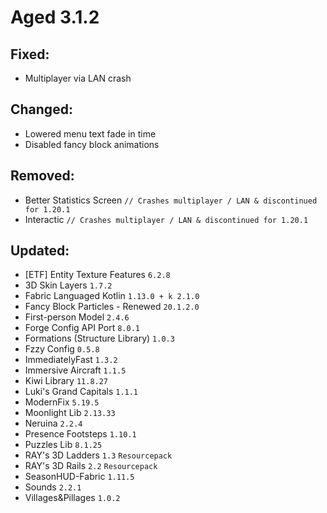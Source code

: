 # Aged 3.1.2

## Fixed:

- Multiplayer via LAN crash

## Changed:

- Lowered menu text fade in time
- Disabled fancy block animations

## Removed:

- Better Statistics Screen `// Crashes multiplayer / LAN & discontinued for 1.20.1`
- Interactic `// Crashes multiplayer / LAN & discontinued for 1.20.1`

## Updated:

- [ETF] Entity Texture Features `6.2.8`
- 3D Skin Layers `1.7.2`
- Fabric Languaged Kotlin `1.13.0 + k 2.1.0`
- Fancy Block Particles - Renewed `20.1.2.0`
- First-person Model `2.4.6`
- Forge Config API Port `8.0.1`
- Formations (Structure Library) `1.0.3`
- Fzzy Config `0.5.8`
- ImmediatelyFast `1.3.2`
- Immersive Aircraft `1.1.5`
- Kiwi Library `11.8.27`
- Luki's Grand Capitals `1.1.1`
- ModernFix `5.19.5`
- Moonlight Lib `2.13.33`
- Neruina `2.2.4`
- Presence Footsteps `1.10.1`
- Puzzles Lib `8.1.25`
- RAY's 3D Ladders `1.3` `Resourcepack`
- RAY's 3D Rails `2.2` `Resourcepack`
- SeasonHUD-Fabric `1.11.5`
- Sounds `2.2.1`
- Villages&Pillages `1.0.2`
